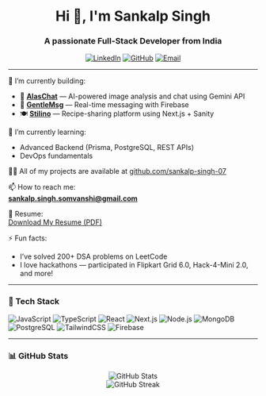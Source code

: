 <h1 align="center">Hi 👋, I'm Sankalp Singh</h1>
<h3 align="center">A passionate Full-Stack Developer from India</h3>

<p align="center">
  <a href="https://www.linkedin.com/in/sankalp-singh-0b1354332/" target="_blank"><img src="https://img.shields.io/badge/LinkedIn-blue?style=for-the-badge&logo=linkedin&logoColor=white" alt="LinkedIn"/></a>
  <a href="https://github.com/sankalp-singh-07" target="_blank"><img src="https://img.shields.io/badge/GitHub-black?style=for-the-badge&logo=github&logoColor=white" alt="GitHub"/></a>
  <a href="mailto:sankalp.singh.somvanshi@gmail.com"><img src="https://img.shields.io/badge/Gmail-red?style=for-the-badge&logo=gmail&logoColor=white" alt="Email"/></a>
</p>

---

🔭 I’m currently building:  
- 🧠 **[AlasChat](https://alaschat.vercel.app/)** — AI-powered image analysis and chat using Gemini API  
- 💬 **[GentleMsg](https://www.gentlemsg.online)** — Real-time messaging with Firebase  
- 🍽️ **[Stilino](https://www.stilino.food/)** — Recipe-sharing platform using Next.js + Sanity

🌱 I’m currently learning:
- Advanced Backend (Prisma, PostgreSQL, REST APIs)
- DevOps fundamentals

👨‍💻 All of my projects are available at [github.com/sankalp-singh-07](https://github.com/sankalp-singh-07)

📫 How to reach me:  
**sankalp.singh.somvanshi@gmail.com**

📄 Resume:  
[Download My Resume (PDF)](https://your-resume-link.com) <!-- optional if hosted -->

⚡ Fun facts:  
- I’ve solved 200+ DSA problems on LeetCode  
- I love hackathons — participated in Flipkart Grid 6.0, Hack-4-Mini 2.0, and more!

---

### 🚀 Tech Stack

![JavaScript](https://img.shields.io/badge/-JavaScript-black?style=flat-square&logo=javascript) 
![TypeScript](https://img.shields.io/badge/-TypeScript-3178C6?style=flat-square&logo=typescript&logoColor=white)
![React](https://img.shields.io/badge/-React-61DAFB?style=flat-square&logo=react&logoColor=black)
![Next.js](https://img.shields.io/badge/-Next.js-black?style=flat-square&logo=next.js)
![Node.js](https://img.shields.io/badge/-Node.js-339933?style=flat-square&logo=node.js&logoColor=white)
![MongoDB](https://img.shields.io/badge/-MongoDB-47A248?style=flat-square&logo=mongodb&logoColor=white)
![PostgreSQL](https://img.shields.io/badge/-PostgreSQL-336791?style=flat-square&logo=postgresql&logoColor=white)
![TailwindCSS](https://img.shields.io/badge/-TailwindCSS-38B2AC?style=flat-square&logo=tailwind-css&logoColor=white)
![Firebase](https://img.shields.io/badge/-Firebase-FFCA28?style=flat-square&logo=firebase&logoColor=black)

---

### 📊 GitHub Stats

<p align="center">
  <img src="https://github-readme-stats.vercel.app/api?username=sankalp-singh-07&show_icons=true&theme=radical" alt="GitHub Stats" />
  <br />
  <img src="https://github-readme-streak-stats.herokuapp.com/?user=sankalp-singh-07&theme=radical" alt="GitHub Streak" />
</p>
